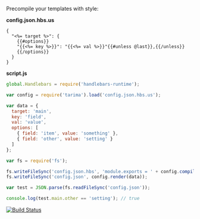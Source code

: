Precompile your templates with style:

**config.json.hbs.us**

```
{
  "<%= target %>": {
    {{#options}}
    "{{<%= key %>}}": "{{<%= val %>}}"{{#unless @last}},{{/unless}}
    {{/options}}
  }
}
```

**script.js**

```javascript
global.Handlebars = require('handlebars-runtime');

var config = require('tarima').load('config.json.hbs.us');

var data = {
  target: 'main',
  key: 'field',
  val: 'value',
  options: [
    { field: 'item', value: 'something' },
    { field: 'other', value: 'setting' }
  ]
};

var fs = require('fs');

fs.writeFileSync('config.json.hbs', 'module.exports = ' + config.compile(data) + ';');
fs.writeFileSync('config.json', config.render(data));

var test = JSON.parse(fs.readFileSync('config.json'));

console.log(test.main.other == 'setting'); // true

```

[![Build Status](https://travis-ci.org/pateketrueke/tarima.png)](https://travis-ci.org/pateketrueke/tarima)
